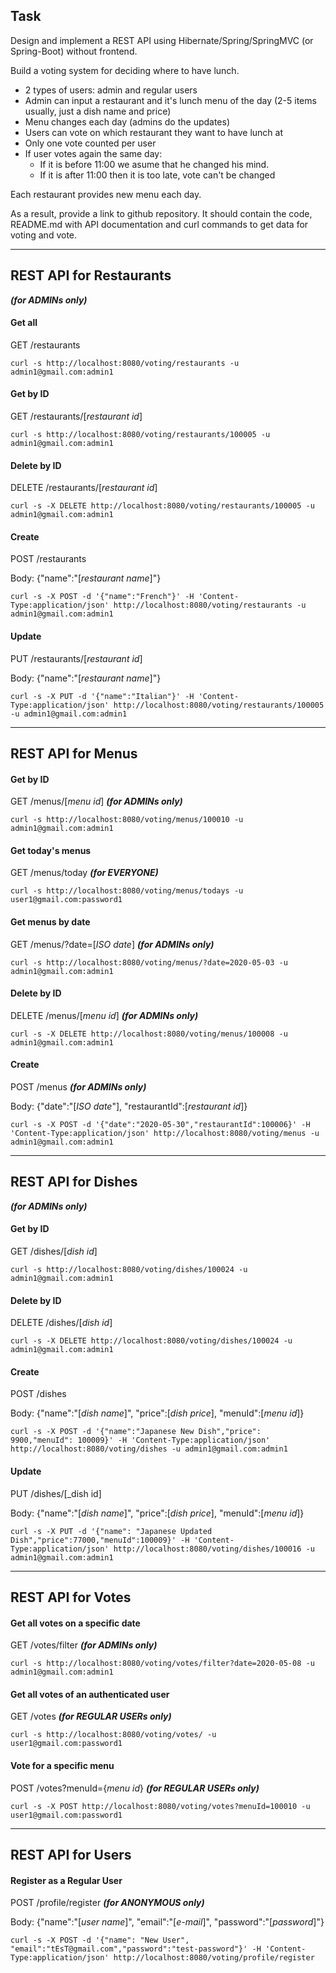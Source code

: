 ## Task

Design and implement a REST API using Hibernate/Spring/SpringMVC (or Spring-Boot) without frontend.

Build a voting system for deciding where to have lunch.

 * 2 types of users: admin and regular users
 * Admin can input a restaurant and it's lunch menu of the day (2-5 items usually, just a dish name and price)
 * Menu changes each day (admins do the updates)
 * Users can vote on which restaurant they want to have lunch at
 * Only one vote counted per user
 * If user votes again the same day:
    - If it is before 11:00 we asume that he changed his mind.
    - If it is after 11:00 then it is too late, vote can't be changed

Each restaurant provides new menu each day.

As a result, provide a link to github repository. It should contain the code, README.md with API documentation and curl commands to get data for voting and vote.
* * *
## REST API for Restaurants

***(for ADMINs only)***

#### Get all
GET     /restaurants

    curl -s http://localhost:8080/voting/restaurants -u admin1@gmail.com:admin1

#### Get by ID
GET     /restaurants/[_restaurant id_]

    curl -s http://localhost:8080/voting/restaurants/100005 -u admin1@gmail.com:admin1

#### Delete by ID
DELETE  /restaurants/[_restaurant id_]

    curl -s -X DELETE http://localhost:8080/voting/restaurants/100005 -u admin1@gmail.com:admin1

#### Create
POST  /restaurants

Body: {"name":"[_restaurant name_]"}

    curl -s -X POST -d '{"name":"French"}' -H 'Content-Type:application/json' http://localhost:8080/voting/restaurants -u admin1@gmail.com:admin1

#### Update
PUT  /restaurants/[_restaurant id_]

Body: {"name":"[_restaurant name_]"}

    curl -s -X PUT -d '{"name":"Italian"}' -H 'Content-Type:application/json' http://localhost:8080/voting/restaurants/100005 -u admin1@gmail.com:admin1

* * *

## REST API for Menus

#### Get by ID
GET     /menus/[_menu id_] ***(for ADMINs only)***

    curl -s http://localhost:8080/voting/menus/100010 -u admin1@gmail.com:admin1

#### Get today's menus 

GET     /menus/today ***(for EVERYONE)***

    curl -s http://localhost:8080/voting/menus/todays -u user1@gmail.com:password1
#### Get menus by date
 
GET     /menus/?date=[_ISO date_] ***(for ADMINs only)***

    curl -s http://localhost:8080/voting/menus/?date=2020-05-03 -u admin1@gmail.com:admin1

#### Delete by ID 
DELETE  /menus/[_menu id_] ***(for ADMINs only)***

    curl -s -X DELETE http://localhost:8080/voting/menus/100008 -u admin1@gmail.com:admin1

#### Create 
POST  /menus ***(for ADMINs only)***  

Body: {"date":"[_ISO date_"], "restaurantId":[_restaurant id_]}

    curl -s -X POST -d '{"date":"2020-05-30","restaurantId":100006}' -H 'Content-Type:application/json' http://localhost:8080/voting/menus -u admin1@gmail.com:admin1

* * *

## REST API for Dishes
***(for ADMINs only)***

#### Get by ID
GET     /dishes/[_dish id_]

    curl -s http://localhost:8080/voting/dishes/100024 -u admin1@gmail.com:admin1

#### Delete by ID
DELETE  /dishes/[_dish id_]

    curl -s -X DELETE http://localhost:8080/voting/dishes/100024 -u admin1@gmail.com:admin1

#### Create
POST  /dishes

Body: {"name":"[_dish name_]", "price":[_dish price_], "menuId":[_menu id_]}

    curl -s -X POST -d '{"name":"Japanese New Dish","price": 9900,"menuId": 100009}' -H 'Content-Type:application/json' http://localhost:8080/voting/dishes -u admin1@gmail.com:admin1

#### Update
PUT  /dishes/[_dish id]

Body: {"name":"[_dish name_]", "price":[_dish price_], "menuId":[_menu id_]}

    curl -s -X PUT -d '{"name": "Japanese Updated Dish","price":77000,"menuId":100009}' -H 'Content-Type:application/json' http://localhost:8080/voting/dishes/100016 -u admin1@gmail.com:admin1

* * *

## REST API for Votes


#### Get all votes on a specific date 
GET     /votes/filter ***(for ADMINs only)***

    curl -s http://localhost:8080/voting/votes/filter?date=2020-05-08 -u admin1@gmail.com:admin1
#### Get all votes of an authenticated user 
GET     /votes ***(for REGULAR USERs only)***

    curl -s http://localhost:8080/voting/votes/ -u user1@gmail.com:password1
#### Vote for a specific menu 
POST /votes?menuId={_menu id_} ***(for REGULAR USERs only)***

    curl -s -X POST http://localhost:8080/voting/votes?menuId=100010 -u user1@gmail.com:password1
    
* * *

## REST API for Users


#### Register as a Regular User 
POST /profile/register ***(for ANONYMOUS only)***
    
Body: {"name":"[_user name_]", "email":"[_e-mail_]", "password":"[_password_]"}

    curl -s -X POST -d '{"name": "New User", "email":"tEsT@gmail.com","password":"test-password"}' -H 'Content-Type:application/json' http://localhost:8080/voting/profile/register

